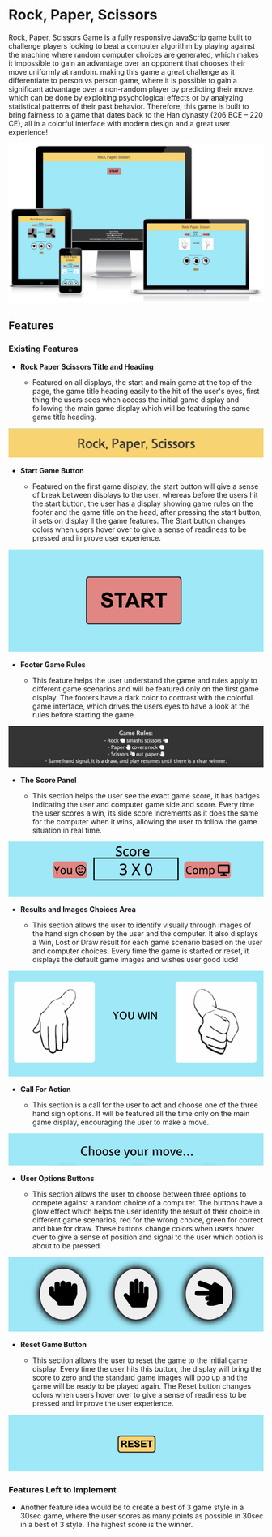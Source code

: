 # Rock, Paper, Scissors

Rock, Paper, Scissors Game is a fully responsive JavaScrip game built to challenge players looking to beat a computer algorithm by playing against the machine where random computer choices are generated, which makes it impossible to gain an advantage over an opponent that chooses their move uniformly at random. making this game a great challenge as it differentiate to person vs person game, where it is possible to gain a significant advantage over a non-random player by predicting their move, which can be done by exploiting psychological effects or by analyzing statistical patterns of their past behavior. Therefore, this game is built to bring fairness to a game that dates back to the Han dynasty (206 BCE – 220 CE), all in a colorful interface with modern design and a great user experience!

![Responsive Mockup Diferent Screens Sizes](media/mockup-screens-sizes.png)

## Features 

### Existing Features

- __Rock Paper Scissors Title and Heading__

  - Featured on all displays, the start and main game at the top of the page, the game title heading easily to the hit of the user's eyes, first thing the users sees when access the initial game display and following the main game display which will be featuring the same game title heading.

![Game Title Heading](media/header-title.png)

- __Start Game Button__

  - Featured on the first game display, the start button will give a sense of break between displays to the user, whereas before the users hit the start button, the user has a display showing game rules on the footer and the game title on the head, after pressing the start button, it sets on display ll the game features. The Start button changes colors when users hover over to give a sense of readiness to be pressed and improve user experience.

![Start Game](media/start-button.png)

- __Footer Game Rules__

  - This feature helps the user understand the game and rules apply to different game scenarios and will be featured only on the first game display. The footers have a dark color to contrast with the colorful game interface, which drives the users eyes to have a look at the rules before starting the game.

![Footer Game](media/footer-game-rules.png)

- __The Score Panel__

  - This section helps the user see the exact game score, it has badges indicating the user and computer game side and score. Every time the user scores a win, its side score increments as it does the same for the computer when it wins, allowing the user to follow the game situation in real time.

![Score Panel](media/score-panel.png)

- __Results and Images Choices Area__

  - This section allows the user to identify visually through images of the hand sign chosen by the user and the computer. It also displays a Win, Lost or Draw result for each game scenario based on the user and computer choices. Every time the game is started or reset, it displays the default game images and wishes user good luck!

![Result Game Area](media/result-iimages-area.png)

- __Call For Action__

  - This section is a call for the user to act and choose one of the three hand sign options. It will be featured all the time only on the main game display, encouraging the user to make a move.

![Make a Move Call](media/call-for-action.png)

- __User Options Buttons__

  - This section allows the user to choose between three options to compete against a random choice of a computer. The buttons have a glow effect which helps the user identify the result of their choice in different game scenarios, red for the wrong choice, green for correct and blue for draw. These buttons change colors when users hover over to give a sense of position and signal to the user which option is about to be pressed.

![User Options Buttons](media/user-options-buttons.png)

- __Reset Game Button__

  - This section allows the user to reset the game to the initial game display. Every time the user hits this button, the display will bring the score to zero and the standard game images will pop up and the game will be ready to be played again. The Reset button changes colors when users hover over to give a sense of readiness to be pressed and improve the user experience.

![Reset Button](media/reset-game-button.png)

### Features Left to Implement

- Another feature idea would be to create a best of 3 game style in a 30sec game, where the user scores as many points as possible in 30sec in a best of 3 style. The highest score is the winner.
